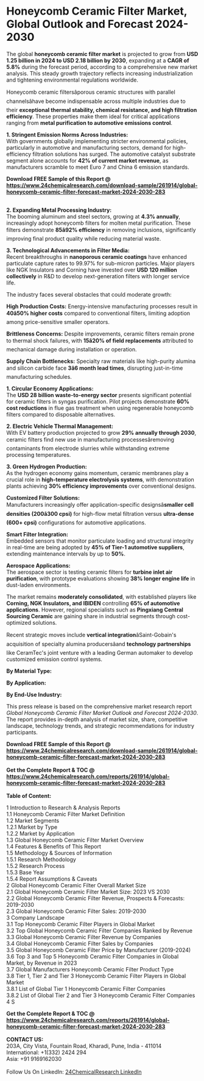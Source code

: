 <h1>Honeycomb Ceramic Filter Market, Global Outlook and Forecast 2024-2030</h1><p>The global <strong>honeycomb ceramic filter market</strong> is projected to grow from <strong>USD 1.25 billion in 2024 to USD 2.18 billion by 2030</strong>, expanding at a <strong>CAGR of 5.8%</strong> during the forecast period, according to a comprehensive new market analysis. This steady growth trajectory reflects increasing industrialization and tightening environmental regulations worldwide.</p><p>Honeycomb ceramic filtersâporous ceramic structures with parallel channelsâhave become indispensable across multiple industries due to their <strong>exceptional thermal stability, chemical resistance, and high filtration efficiency</strong>. These properties make them ideal for critical applications ranging from <strong>metal purification to automotive emissions control</strong>.</p><p><strong>1. Stringent Emission Norms Across Industries:</strong><br>
With governments globally implementing stricter environmental policies, particularly in automotive and manufacturing sectors, demand for high-efficiency filtration solutions has surged. The automotive catalyst substrate segment alone accounts for <strong>42% of current market revenue</strong>, as manufacturers scramble to meet Euro 7 and China 6 emission standards.</p><div><b>Download FREE Sample of this Report @ 
            <a href="https://www.24chemicalresearch.com/download-sample/261914/global-honeycomb-ceramic-filter-forecast-market-2024-2030-283">
            https://www.24chemicalresearch.com/download-sample/261914/global-honeycomb-ceramic-filter-forecast-market-2024-2030-283</a></b></div><br><p><strong>2. Expanding Metal Processing Industry:</strong><br>
The booming aluminum and steel sectors, growing at <strong>4.3% annually</strong>, increasingly adopt honeycomb filters for molten metal purification. These filters demonstrate <strong>85â92% efficiency</strong> in removing inclusions, significantly improving final product quality while reducing material waste.</p><p><strong>3. Technological Advancements in Filter Media:</strong><br>
Recent breakthroughs in <strong>nanoporous ceramic coatings</strong> have enhanced particulate capture rates to 99.97% for sub-micron particles. Major players like NGK Insulators and Corning have invested over <strong>USD 120 million collectively</strong> in R&amp;D to develop next-generation filters with longer service life.</p><p>The industry faces several obstacles that could moderate growth:</p><p><strong>High Production Costs:</strong> Energy-intensive manufacturing processes result in <strong>40â50% higher costs</strong> compared to conventional filters, limiting adoption among price-sensitive smaller operators.</p><p><strong>Brittleness Concerns:</strong> Despite improvements, ceramic filters remain prone to thermal shock failures, with <strong>15â20% of field replacements</strong> attributed to mechanical damage during installation or operation.</p><p><strong>Supply Chain Bottlenecks:</strong> Specialty raw materials like high-purity alumina and silicon carbide face <strong>3â6 month lead times</strong>, disrupting just-in-time manufacturing schedules.</p><p><strong>1. Circular Economy Applications:</strong><br>
The <strong>USD 28 billion waste-to-energy sector</strong> presents significant potential for ceramic filters in syngas purification. Pilot projects demonstrate <strong>60% cost reductions</strong> in flue gas treatment when using regenerable honeycomb filters compared to disposable alternatives.</p><p><strong>2. Electric Vehicle Thermal Management:</strong><br>
With EV battery production projected to grow <strong>29% annually through 2030</strong>, ceramic filters find new use in manufacturing processesâremoving contaminants from electrode slurries while withstanding extreme processing temperatures.</p><p><strong>3. Green Hydrogen Production:</strong><br>
As the hydrogen economy gains momentum, ceramic membranes play a crucial role in <strong>high-temperature electrolysis systems</strong>, with demonstration plants achieving <strong>30% efficiency improvements</strong> over conventional designs.</p><p><strong>Customized Filter Solutions:</strong><br>
	Manufacturers increasingly offer application-specific designsâ<strong>smaller cell densities (200â300 cpsi)</strong> for high-flow metal filtration versus <strong>ultra-dense (600+ cpsi)</strong> configurations for automotive applications.</p><p><strong>Smart Filter Integration:</strong><br>
	Embedded sensors that monitor particulate loading and structural integrity in real-time are being adopted by <strong>45% of Tier-1 automotive suppliers</strong>, extending maintenance intervals by up to <strong>50%</strong>.</p><p><strong>Aerospace Applications:</strong><br>
	The aerospace sector is testing ceramic filters for <strong>turbine inlet air purification</strong>, with prototype evaluations showing <strong>38% longer engine life</strong> in dust-laden environments.</p><p>The market remains <strong>moderately consolidated</strong>, with established players like <strong>Corning, NGK Insulators, and IBIDEN</strong> controlling <strong>65% of automotive applications</strong>. However, regional specialists such as <strong>Pingxiang Central Sourcing Ceramic</strong> are gaining share in industrial segments through cost-optimized solutions.</p><p>Recent strategic moves include <strong>vertical integration</strong>âSaint-Gobain's acquisition of specialty alumina producersâand <strong>technology partnerships</strong> like CeramTec's joint venture with a leading German automaker to develop customized emission control systems.</p><p><strong>By Material Type:</strong></p><p><strong>By Application:</strong></p><p><strong>By End-Use Industry:</strong></p><p>This press release is based on the comprehensive market research report <em>Global Honeycomb Ceramic Filter Market Outlook and Forecast 2024-2030</em>. The report provides in-depth analysis of market size, share, competitive landscape, technology trends, and strategic recommendations for industry participants.</p><div><b>Download FREE Sample of this Report @ 
            <a href="https://www.24chemicalresearch.com/download-sample/261914/global-honeycomb-ceramic-filter-forecast-market-2024-2030-283">
            https://www.24chemicalresearch.com/download-sample/261914/global-honeycomb-ceramic-filter-forecast-market-2024-2030-283</a></b></div><br><div><b>Get the Complete Report & TOC @ 
            <a href="https://www.24chemicalresearch.com/reports/261914/global-honeycomb-ceramic-filter-forecast-market-2024-2030-283">
            https://www.24chemicalresearch.com/reports/261914/global-honeycomb-ceramic-filter-forecast-market-2024-2030-283</a></b></div><br>
            <b>Table of Content:</b><p>1 Introduction to Research & Analysis Reports<br />
    1.1 Honeycomb Ceramic Filter Market Definition<br />
    1.2 Market Segments<br />
        1.2.1 Market by Type<br />
        1.2.2 Market by Application<br />
    1.3 Global Honeycomb Ceramic Filter Market Overview<br />
    1.4 Features & Benefits of This Report<br />
    1.5 Methodology & Sources of Information<br />
        1.5.1 Research Methodology<br />
        1.5.2 Research Process<br />
        1.5.3 Base Year<br />
        1.5.4 Report Assumptions & Caveats<br />
2 Global Honeycomb Ceramic Filter Overall Market Size<br />
    2.1 Global Honeycomb Ceramic Filter Market Size: 2023 VS 2030<br />
    2.2 Global Honeycomb Ceramic Filter Revenue, Prospects & Forecasts: 2019-2030<br />
    2.3 Global Honeycomb Ceramic Filter Sales: 2019-2030<br />
3 Company Landscape<br />
    3.1 Top Honeycomb Ceramic Filter Players in Global Market<br />
    3.2 Top Global Honeycomb Ceramic Filter Companies Ranked by Revenue<br />
    3.3 Global Honeycomb Ceramic Filter Revenue by Companies<br />
    3.4 Global Honeycomb Ceramic Filter Sales by Companies<br />
    3.5 Global Honeycomb Ceramic Filter Price by Manufacturer (2019-2024)<br />
    3.6 Top 3 and Top 5 Honeycomb Ceramic Filter Companies in Global Market, by Revenue in 2023<br />
    3.7 Global Manufacturers Honeycomb Ceramic Filter Product Type<br />
    3.8 Tier 1, Tier 2 and Tier 3 Honeycomb Ceramic Filter Players in Global Market<br />
        3.8.1 List of Global Tier 1 Honeycomb Ceramic Filter Companies<br />
        3.8.2 List of Global Tier 2 and Tier 3 Honeycomb Ceramic Filter Companies<br />
4 S</p><div><b>Get the Complete Report & TOC @ 
            <a href="https://www.24chemicalresearch.com/reports/261914/global-honeycomb-ceramic-filter-forecast-market-2024-2030-283">
            https://www.24chemicalresearch.com/reports/261914/global-honeycomb-ceramic-filter-forecast-market-2024-2030-283</a></b></div><br><b>CONTACT US:</b><br>
            203A, City Vista, Fountain Road, Kharadi, Pune, India - 411014<br>
            International: +1(332) 2424 294<br>
            Asia: +91 9169162030 <br><br>
            Follow Us On LinkedIn: <a href="https://www.linkedin.com/company/24chemicalresearch/">24ChemicalResearch LinkedIn</a>